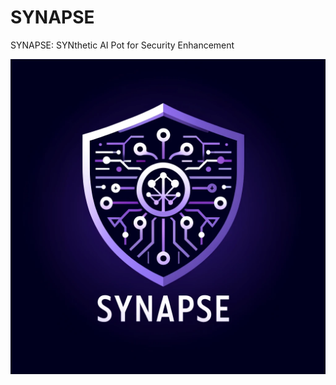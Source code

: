 # SYNAPSE
SYNAPSE: SYNthetic AI Pot for Security Enhancement

![Alt Text](https://github.com/eneagizzarelli/SYNAPSE/raw/main/SYNAPSE_logo.webp)
